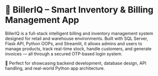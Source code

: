 # 💼 BillerIQ – Smart Inventory & Billing Management App

BillerIQ is a full-stack intelligent billing and inventory management system designed for retail and warehouse environments. Built with SQL Server, Flask API, Python OOPs, and Streamlit, it allows admins and users to manage products, track real-time stock, handle customers, and generate invoices — all through a secured OTP-based login system.

🎯 Perfect for showcasing backend development, database design, API handling, and real-world Python app architecture.

